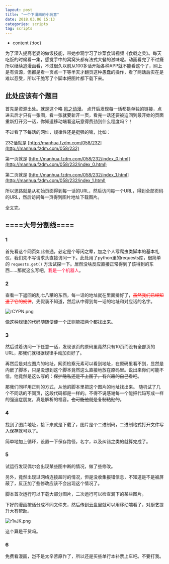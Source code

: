 ```yaml
---
layout: post
title: "一个下漫画的小玩意"
date: 2018.03.06 15:13
categories: scripts
tag: scripts
---
```

* content
{:toc}

为了深入提高老婆的做饭技能，带她参观学习了炒菜食谱视频《食戟之灵》。每天吃饭的时候看一集，感觉手中的窝窝头都有法式大餐的滋味呢。动画看完了不过瘾所以继续追漫画看，不过很久以前从100多话开始各种APP就不能看这个了，网上是有资源，但都是看一页点一下等半天才翻页这种愚蠢的操作，看了两话后实在是难以忍受，所以干脆写了个脚本把图片都下载下来。

## 此处应该有个题目

首先是资源出处。就是这个咯 [风之动漫](http://manhua.fzdm.com/058/)。
点开后发现每一话都是单独的链接，点进去后才只有一张图，看一张就要新开一页，看完一话还要被迫回到最开始的页面重新打开另一话，你知道移动端看这玩意得费劲到什么程度吗？！

不过看了下每话的网址，规律性还是挺强的嘛，比如：

232话就是 [http://manhua.fzdm.com/058/232](http://manhua.fzdm.com/058/232)

第一页就是 [http://manhua.fzdm.com/058/232/index_0.html](http://manhua.fzdm.com/058/232/index_0.html)

第二页就是 [http://manhua.fzdm.com/058/232/index_1.html](http://manhua.fzdm.com/058/232/index_1.html)

所以思路就是从初始页面得到每一话的URL，然后访问每一个URL，得到全部页码的URL，然后访问每一页得到图片地址下载图片。

全文完。

## ====大号分割线====

### 1

首先看这个网页如此普通，必定是个等闲之辈，加之个人写爬虫类脚本的基本礼仪，我们先不写请求头直接访问一下。此处用了python里的requests库，很简单的 `requests.get()` 方法试探一下。居然没啥反应直接正常得到了该得到的东西……那就这么写吧，<font color='#FF0033'>我是一个机器人</font>。

### 2

查看一下返回的乱七八糟的东西，每一话的地址就在里面排好了，<font color='#FF0000'><del>虽然我们已经知道了它的规律</del></font>，先假装不知道，然后从中得到每一话的地址和对应话的名字。

![rCYPN.png](https://s1.ax2x.com/2018/03/06/rCYPN.png)

像这种规律的代码随随便便一个正则能把两个都找出来。

### 3

然后试着访问一下任意一话，发现该页的原码里竟然只有10页而没有全部页的URL，那我们就根据规律手动加页好了。

再然后是对应图片的地址，网页检察元素可以看到地址，在原码里看不到，显然是内嵌了脚本，只是没想到这个脚本竟然这么直接地放在原码里。说出来你们可能不信，他竟然是这么写的：<del>保护隐私还是不上图了，有兴趣的自己看吧</del>。

那我们同样用正则的方式，从他的脚本里把这个图片的地址找出来。
随机试了几个不同话的不同页，这段代码都是一样的。不得不说感谢每一个能把代码写成一样的强迫症朋友，真是解析的福音。<del>也可能他就是复制粘贴的</del>。

### 4

找到了图片地址，接下来就是下载了，图片是个二进制码，二进制格式打开文件写入保存就可以了。

简单地加上循环，设置一下保存路径，名字，以及纠错之类的就算完成了。

### 5

试运行发现偶尔会出现某些图中断的情况，做了些修改。

另外，竟然出现过网络连接超时的情况，但是没收集报错信息，不知道是不是被屏蔽了，反正加了些修改应该不会出现这个情况了。

脚本首次运行可以下载大部分图片，二次运行可以检查漏下的某些图片。

下好的漫画按话分成不同文件夹，然后传到云盘里就可以用移动端看了，对厨艺提升大有帮助。

![r1vJK.png](https://s1.ax2x.com/2018/03/06/r1vJK.png)

这个算是干货吗。

### 6

免费看漫画，岂不是太辛苦原作了，所以还是买些单行本补票上车吧。不要打我。
